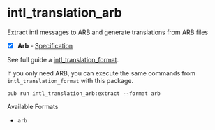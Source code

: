 # intl_translation_arb

Extract intl messages to ARB and generate translations from ARB files

- [X] **Arb** - [Specification](https://github.com/google/app-resource-bundle)

See full guide a [intl_translation_format](https://github.com/jamesblasco/intl_translation_format).

If you only need ARB, you can execute the same commands from `intl_translation_format` with this package.

`pub run intl_translation_arb:extract --format arb`

Available Formats 
- `arb`